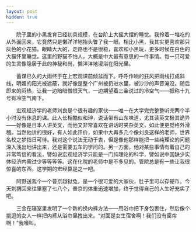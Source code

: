 ```yaml
---
layout: post
hidden: true
---
```

　　院子里的小黑发育已经初具规模，在台阶上大摇大摆的睡觉。我拎着一堆吃的从外面回来，它竟然只是懒洋洋地抬头瞥了我一眼。相比小黑，我其实更喜欢那只灰色的小花猫。眼睛大大的，走路也不是很稳，喜欢和小黑玩，更多时候在白色的大猫怀里睡觉。这里的野猫不怕人，大概是中大最有意思的一件事情。每一只可爱的生灵像隐居于此的神秘和尚，懒洋洋地浸浴在阳光里。

　　蓄谋已久的大雨终于在上宏观课前倾盆而下。呼呼作响的狂风把雨线打成斜线，明媚的阳光被遮蔽，就好像是整个广州被扔进水里，被沙沙的声音淹没。随后即来的闷热，让我一边暗暗憎恨天气，一边期望着三金说过的冷空气——据称十九号有冷空气南下。

　　宏观经济学的老师刘良是个很有趣的家伙——唯一在大学完完整整听完两个半小时没有休息的课。此人长相酷似和珅，说话带有山东味道，尤其读英文极其诡异——好像是日本人讲英文，而他又非常喜欢在讲话时夹杂英文，如此便更觉格外滑稽。当然他讲的很好，有人如此评价，如果中大再多几个像刘良这样的老师，世界名校之梦指日可待。我对这个说法无动于衷，但是像他那样能把一些纯理论的问题深入浅出地讲出来，还是需要五车的学问的。另一方面，他对某些事情有着自己的非常笃信的看法，譬如说宏观经济学只能是一门纯理论的科学，譬如说中国缺少实体经济内需过少等等等等。这在化院的老师中是不多见的。管院总是有一些让我很惊喜的东西，这学期的宏经算是之一吧。

　　阿野送我个一个普京越狱兔，是一个很可爱的大家伙，肚子里可以存硬币。今天刺猬回来往里塞了七八个，普京的体重迅速增加，终于觉得自己的人生好充实了吧。

　　三金在寝室里发明了一个新的换内裤方法——用浴巾把下身包裹住，然后像个挑逗的女人一样把内裤从浴巾里拽出来。“对面是女生宿舍啊！我们没有窗帘啊！”我嚎叫。